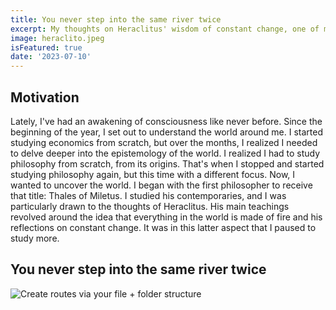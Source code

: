 ```yaml
---
title: You never step into the same river twice
excerpt: My thoughts on Heraclitus' wisdom of constant change, one of my favorite pre-Socratic philosophers.
image: heraclito.jpeg
isFeatured: true
date: '2023-07-10'
---
```


## Motivation

Lately, I've had an awakening of consciousness like never before. Since the beginning of the year, I set out to understand the world around me. I started studying economics from scratch, but over the months, I realized I needed to delve deeper into the epistemology of the world. I realized I had to study philosophy from scratch, from its origins. That's when I stopped and started studying philosophy again, but this time with a different focus. Now, I wanted to uncover the world. I began with the first philosopher to receive that title: Thales of Miletus. I studied his contemporaries, and I was particularly drawn to the thoughts of Heraclitus. His main teachings revolved around the idea that everything in the world is made of fire and his reflections on constant change. It was in this latter aspect that I paused to study more.

## You never step into the same river twice




![Create routes via your file + folder structure](argentina7.jpeg)

